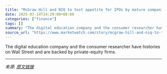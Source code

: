```yaml
---
title: "McGraw Hill and NIQ to test appetite for IPOs by mature companies with billions in sales"
date: 2025-07-14T14:29:00+08:00
categories: ["finance"]
tags: []
summary: "The digital education company and the consumer researcher have histories on Wall Street and are backed by private-equity firms."
source_url: "https://www.marketwatch.com/story/mcgraw-hill-and-niq-to-test-appetite-for-ipos-by-mature-companies-with-billions-in-sales-40e07bbf?mod=mw_rss_topstories"
---
```


The digital education company and the consumer researcher have histories on Wall Street and are backed by private-equity firms.

---

*来源: [原文链接](https://www.marketwatch.com/story/mcgraw-hill-and-niq-to-test-appetite-for-ipos-by-mature-companies-with-billions-in-sales-40e07bbf?mod=mw_rss_topstories)*
